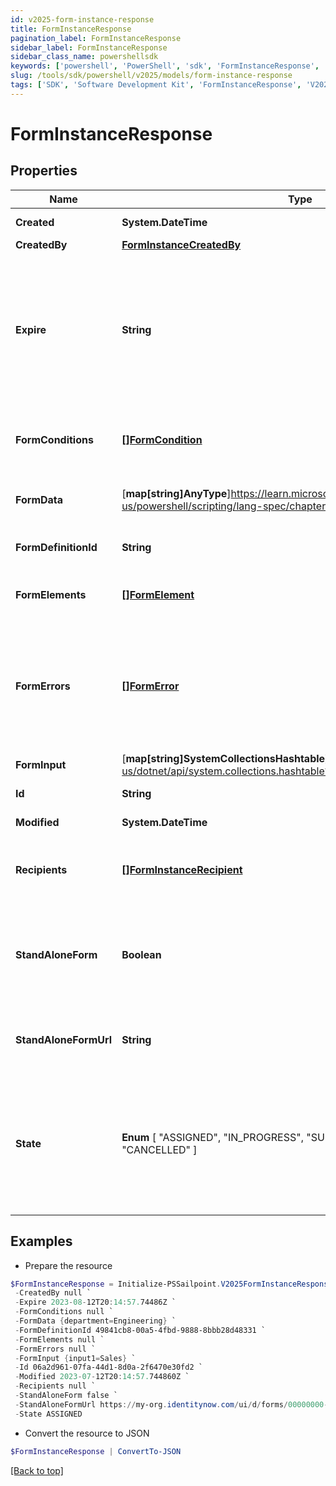 ```yaml
---
id: v2025-form-instance-response
title: FormInstanceResponse
pagination_label: FormInstanceResponse
sidebar_label: FormInstanceResponse
sidebar_class_name: powershellsdk
keywords: ['powershell', 'PowerShell', 'sdk', 'FormInstanceResponse', 'V2025FormInstanceResponse'] 
slug: /tools/sdk/powershell/v2025/models/form-instance-response
tags: ['SDK', 'Software Development Kit', 'FormInstanceResponse', 'V2025FormInstanceResponse']
---
```



# FormInstanceResponse

## Properties

Name | Type | Description | Notes
------------ | ------------- | ------------- | -------------
**Created** | **System.DateTime** | Created is the date the form instance was assigned | [optional] 
**CreatedBy** | [**FormInstanceCreatedBy**](form-instance-created-by) |  | [optional] 
**Expire** | **String** | Expire is the maximum amount of time that a form can be in progress. After this time is reached then the form will be moved to a CANCELED state automatically. The user will no longer be able to complete the submission. When a form instance is expires an audit log will be generated for that record | [optional] 
**FormConditions** | [**[]FormCondition**](form-condition) | FormConditions is the conditional logic that modify the form dynamically modify the form as the recipient is interacting out the form | [optional] 
**FormData** | [**map[string]AnyType**]https://learn.microsoft.com/en-us/powershell/scripting/lang-spec/chapter-04?view=powershell-7.4 | FormData is the data provided by the form on submit. The data is in a key -> value map | [optional] 
**FormDefinitionId** | **String** | FormDefinitionID is the id of the form definition that created this form | [optional] 
**FormElements** | [**[]FormElement**](form-element) | FormElements is the configuration of the form, this would be a repeat of the fields from the form-config | [optional] 
**FormErrors** | [**[]FormError**](form-error) | FormErrors is an array of form validation errors from the last time the form instance was transitioned to the SUBMITTED state. If the form instance had validation errors then it would be moved to the IN PROGRESS state where the client can retrieve these errors | [optional] 
**FormInput** | [**map[string]SystemCollectionsHashtable**]https://learn.microsoft.com/en-us/dotnet/api/system.collections.hashtable?view=net-9.0 | FormInput is an object of form input labels to value | [optional] 
**Id** | **String** | Unique guid identifying this form instance | [optional] 
**Modified** | **System.DateTime** | Modified is the last date the form instance was modified | [optional] 
**Recipients** | [**[]FormInstanceRecipient**](form-instance-recipient) | Recipients references to the recipient of a form. The recipients are those who are responsible for filling out a form and completing it | [optional] 
**StandAloneForm** | **Boolean** | StandAloneForm is a boolean flag to indicate if this form should be available for users to complete via the standalone form UI or should this only be available to be completed by as an embedded form | [optional] [default to $false]
**StandAloneFormUrl** | **String** | StandAloneFormURL is the URL where this form may be completed by the designated recipients using the standalone form UI | [optional] 
**State** |  **Enum** [  "ASSIGNED",    "IN_PROGRESS",    "SUBMITTED",    "COMPLETED",    "CANCELLED" ] | State the state of the form instance ASSIGNED FormInstanceStateAssigned IN_PROGRESS FormInstanceStateInProgress SUBMITTED FormInstanceStateSubmitted COMPLETED FormInstanceStateCompleted CANCELLED FormInstanceStateCancelled | [optional] 

## Examples

- Prepare the resource
```powershell
$FormInstanceResponse = Initialize-PSSailpoint.V2025FormInstanceResponse  -Created 2023-07-12T20:14:57.744860Z `
 -CreatedBy null `
 -Expire 2023-08-12T20:14:57.74486Z `
 -FormConditions null `
 -FormData {department=Engineering} `
 -FormDefinitionId 49841cb8-00a5-4fbd-9888-8bbb28d48331 `
 -FormElements null `
 -FormErrors null `
 -FormInput {input1=Sales} `
 -Id 06a2d961-07fa-44d1-8d0a-2f6470e30fd2 `
 -Modified 2023-07-12T20:14:57.744860Z `
 -Recipients null `
 -StandAloneForm false `
 -StandAloneFormUrl https://my-org.identitynow.com/ui/d/forms/00000000-0000-0000-0000-000000000000 `
 -State ASSIGNED
```

- Convert the resource to JSON
```powershell
$FormInstanceResponse | ConvertTo-JSON
```


[[Back to top]](#) 

